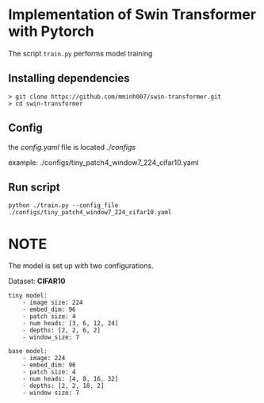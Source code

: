# Implementation of Swin Transformer with Pytorch 

The script `train.py` performs model training

## Installing dependencies
```
> git clone https://github.com/mminh007/swin-transformer.git
> cd swin-transformer
```

## Config
the *config.yaml* file is located *./configs* 

example: ./configs/tiny_patch4_window7_224_cifar10.yaml

## Run script
```
python ./train.py --config_file ./configs/tiny_patch4_window7_224_cifar10.yaml
```

# NOTE
The model is set up with two configurations. 

Dataset: **CIFAR10**

```
tiny model:
    - image size: 224
    - embed_dim: 96
    - patch size: 4
    - num heads: [3, 6, 12, 24]
    - depths: [2, 2, 6, 2]
    - window_size: 7
```

```
base model:
    - image: 224
    - embed_dim: 96
    - patch size: 4
    - num heads: [4, 8, 16, 32]
    - depths: [2, 2, 18, 2]
    - window size: 7
```
